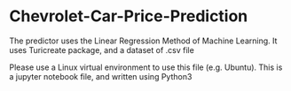 # Chevrolet-Car-Price-Prediction
The predictor uses the Linear Regression Method of Machine Learning. It uses Turicreate package, and a dataset of .csv file

Please use a Linux virtual environment to use this file (e.g. Ubuntu). This is a jupyter notebook file, and written using Python3
